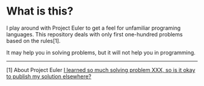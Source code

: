 # What is this?

I play around with Project Euler to get a feel for unfamiliar programing languages.
This repository deals with only first one-hundred problems based on the rules[1].

It may help you in solving problems, but it will not help you in programming.

---
[1]  About Project Euler [I learned so much solving problem XXX, so is it okay to publish my solution elsewhere?](https://projecteuler.net/about#publish)
